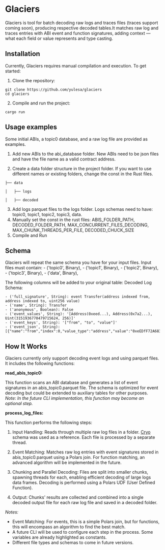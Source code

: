 # Glaciers

Glaciers is tool for batch decoding raw logs and traces files (traces support coming soon), producing respective decoded tables.It matches raw log and traces entries with ABI event and function signatures, adding context — what each field or value represents and type casting.

## Installation
Currently, Glaciers requires manual compilation and execution. To get started:

1. Clone the repository:
```
git clone https://github.com/yulesa/glaciers
cd glaciers
```
2. Compile and run the project:

```
cargo run
```

## Usage examples

Some initial ABIs, a topic0 database, and a raw log file  are provided as examples.

1. Add new ABIs to the abi_database folder. New ABIs need to be json files and have the file name as a valid contract address.

2. Create a data folder structure in the project folder. If you want to use different names or existing folders, change the const in the Rust files.
```
├── data

│   ├── logs

│   ├── decoded

```
3. Add logs parquet files to the logs folder.  Logs schemas need to have: topic0, topic1, topic2, topic3, data.
4. Manually set the const in the rust files: ABIS_FOLDER_PATH, DECODED_FOLDER_PATH, MAX_CONCURRENT_FILES_DECODING, MAX_CHUNK_THREADS_PER_FILE, DECODED_CHUCK_SIZE
5. Compile and Run

## Schema

Glaciers will repeat the same schema you have for your input files.
Input files must contain:
    - ('topic0', Binary),
    - ('topic1', Binary),
    - ('topic2', Binary),
    - ('topic3', Binary),
    - ('data', Binary),

The following columns will be added to your original table:
Decoded Log Schema:

    - ('full_signature', String): event Transfer(address indexed from, address indexed to, uint256 value)
    - ('name', String): Transfer
    - ('anonymous', Boolean): False
    - ('event_values', String): '[Address(0xeed...), Address(0x7a2...), Uint(3151936770479715624, 256)]'
    - ('event_keys', String): '["from", "to", "value"]'
    - ('event_json', String): [{"name":"from","index":0,"value_type":"address","value":"0xeEDfF72A683058F8FF531e8c98575f920430FdC5"}...]

## How It Works
Glaciers currently only support decoding event logs and using parquet files. It includes the following functions:

**read_abis_topic0:** 

This function scans an ABI database and generates a list of event signatures in an abis_topic0.parquet file. The schema is optimized for event decoding but could be extended to auxiliary tables for other purposes.
*Note: In the future CLI implementation, this function may become an optional step.*

**process_log_files:** 

This function performs the following steps:

1. Input Handling: Reads through multiple raw log files in a folder. [Cryo](https://github.com/paradigmxyz/cryo) schema was used as a reference. Each file is processed by a separate thread.

2. Event Matching: Matches raw log entries with event signatures stored in abis_topic0.parquet using a Polars join. For function matching, an advanced algorithm will be implemented in the future.

3. Chunking and Parallel Decoding: Files are split into smaller chunks, spawning threads for each, enabling efficient decoding of large logs data frames. Decoding is performed using a Polars UDF (User Defined Function).

4. Output: Chunks' results are collected and combined into a single decoded output file for each raw log file and saved in a decoded folder.

*Notes:*
- Event Matching: For events, this is a simple Polars join, but for functions, this will encompass an algorithm to find the best match.
- A future CLI will be used to configure each step in the process. Some variables are already highlighted as constants.
- Different file types and schemas to come in future versions.

